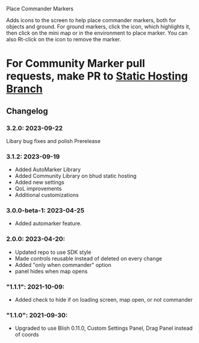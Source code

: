 Place Commander Markers

Adds icons to the screen to help place commander markers, both for objects and ground.
For ground markers, click the icon, which highlights it, then click on the mini map or in the environment to place marker.  You can also Rt-click on the icon to remove the marker.  


# For Community Marker pull requests, make PR to [Static Hosting Branch](https://github.com/manlaan/BlishHud-CommanderMarkers/tree/bhud-static/Manlaan.CommanderMarkers)

## Changelog

### 3.2.0: 2023-09-22
Libary bug fixes and polish
Prerelease
### 3.1.2: 2023-09-19
* Added AutoMarker Library
* Added Community Library on bhud static hosting
* Added new settings
* QoL improvements
* Additional customizations
### 3.0.0-beta-1: 2023-04-25
* Added automarker feature.
### 2.0.0: 2023-04-20:
* Updated repo to use SDK style
* Made controls reusable instead of deleted on every change
* Added "only when commander" option
* panel hides when map opens
### "1.1.1": 2021-10-09:
* Added check to hide if on loading screen, map open, or not commander

### "1.1.0": 2021-09-30:
* Upgraded to use Blish 0.11.0, Custom Settings Panel, Drag Panel instead of coords
